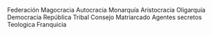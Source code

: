 Federación
Magocracia
Autocracia
Monarquía
Aristocracia
Oligarquía
Democracia
República
Tribal
Consejo
Matriarcado
Agentes secretos
Teologica
Franquicia
